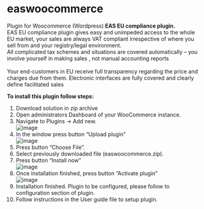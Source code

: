 # easwoocommerce
Plugin for Woocommerce (Wordpress)
<b>EAS EU compliance plugin. <br></b>
EAS EU compliance plugin gives easy and unimpeded access to the whole EU market, your sales are  always VAT compliant irrespective of where you sell from and your registry/legal environment.
<br>All complicated tax schemes and situations are covered automatically – you involve yourself in making sales , not manual accounting reports   
<br>Your end-customers in EU receive full transparency regarding the price and charges due from them. 
<bt>Electronic interfaces are fully covered and clearly define facilitated sales  
  
<b>To install this plugin follow steps:</b> <br>
1. Download solution in zip archive<br>
2. 	Open administrators Dashboard of your WooCommerce instance.<Br>
3.	Navigate to Plugins → Add new. <br>
 ![image](https://user-images.githubusercontent.com/73703648/128296268-7f4c2073-ecd8-42a6-9366-850951b84abf.png)
4. In the window press button “Upload plugin” </br>
  ![image](https://user-images.githubusercontent.com/73703648/128296432-0ae1be7b-748e-4046-b381-9f52e1a1e940.png)
5. Press button “Choose File”. </br>
6.	Select previously downloaded file (easwoocommerce.zip). </br>
7.	Press button “Install now” <br>
![image](https://user-images.githubusercontent.com/73703648/128296524-6f33f2f4-7332-46b9-a822-0eeb9f4b9435.png)<br>
8. Once installation finished, press button “Activate plugin”	<br>
![image](https://user-images.githubusercontent.com/73703648/128296609-66c6db91-5338-4b6b-b618-060056d3eca4.png)<br>
9. Installation finished. Plugin to be configured, please follow to configuration section of plugin.<br>	
10. Follow instructions in the User guide file to setup plugin.

